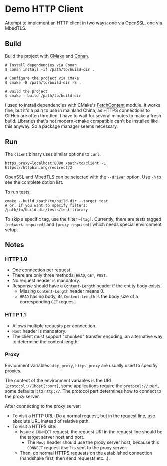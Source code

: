 # Demo HTTP Client

Attempt to implement an HTTP client in two ways: one via OpenSSL, one via MbedTLS.

## Build

Build the project with [CMake](https://cmake.org/) and [Conan](https://conan.io/).

    # Install dependencies via Conan
    $ conan install -if /path/to/build-dir .

    # Configure the project via CMake
    $ cmake -B /path/to/build-dir -S .

    # Build the project
    $ cmake --build /path/to/build-dir

I used to install dependencies with CMake's [FetchContent](https://cmake.org/cmake/help/latest/module/FetchContent.html) module. It works fine, but it's a pain to use in mainland China, as HTTPS connections to GitHub are often throttled. I have to wait for several minutes to make a fresh build. Libraries that's not modern-cmake compatible can't be installed like this anyway. So a package manager seems necessary.

## Run

The `client` binary uses similar options to `curl`.

    https_proxy=localhost:8080 /path/to/client -L https://httpbin.org/redirect/2

OpenSSL and MbedTLS can be selected with the `--driver` option. Use `-h` to see the complete option list.

To run tests:

    cmake --build /path/to/build-dir --target test
    # or, if you want to specify filters:
    /path/to/build-dir/tests/test-library

To skip a specific tag, use the filter `~[tag]`. Currently, there are tests tagged `[network-required]` and `[proxy-required]` which needs special environment setup.

## Notes

### HTTP 1.0

* One connection per request.
* There are only three methods: `HEAD`, `GET`, `POST`.
* No request header is mandatory.
* Response should have a `Content-Length` header if the entity body exists.
  * Missing `Content-Length` header means 0.
  * `HEAD` has no body, its `Content-Length` is the body size of a corresponding `GET` request.

### HTTP 1.1

* Allows multiple requests per connection.
* `Host` header is mandatory.
* The client must support "chunked" transfer encoding, an alternative way to determine the content length.

### Proxy

Envionment variables `http_proxy`, `https_proxy` are usually used to specifiy proxies.

The content of the environment variables is the URL `[protocol://]host[:port]`, some applications require the `protocol://` part, some defaults it to `http://`. The protocol part determines how to connect to the proxy server.

After connecting to the proxy server:

* To visit a HTTP URL: Do a normal request, but in the request line, use absolute URL instead of relative path.
* To visit a HTTPS site:
  * Issue a `CONNECT` request, the request URI in the request line should be the target server host and port.
    * The `Host` header should use the proxy server host, because this `CONNECT` request itself is sent to the proxy server.
  * Then, do normal HTTPS requests on the established connection (handshake first, then send requests etc...).
